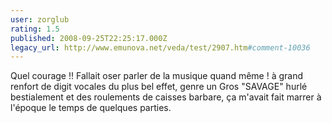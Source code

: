 ```yaml
---
user: zorglub
rating: 1.5
published: 2008-09-25T22:25:17.000Z
legacy_url: http://www.emunova.net/veda/test/2907.htm#comment-10036
---
```

Quel courage !! Fallait oser parler de la musique quand même ! à grand renfort de digit vocales du plus bel effet, genre un Gros "SAVAGE" hurlé bestialement et des roulements de caisses barbare, ça m'avait fait marrer à l'époque le temps de quelques parties.